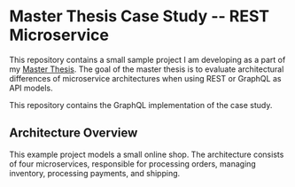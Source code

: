 # Master Thesis Case Study -- REST Microservice

This repository contains a small sample project I am developing as a part of my
[Master Thesis](https://cloud.florianbeetz.de/s/6pbS45PAQxt7ep4/download).
The goal of the master thesis is to evaluate architectural differences of microservice architectures when using REST or
GraphQL as API models.

This repository contains the GraphQL implementation of the case study.

## Architecture Overview

This example project models a small online shop. 
The architecture consists of four microservices, responsible for processing orders, managing inventory, processing
payments, and shipping.
